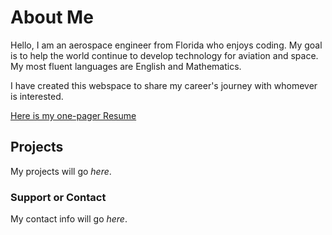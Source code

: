 # About Me

Hello, I am an aerospace engineer from Florida who enjoys coding. My goal is to help the world continue to develop technology for aviation and space. My most fluent languages are English and Mathematics.

I have created this webspace to share my career's journey with whomever is interested. 

[Here is my one-pager Resume](https://edward-vivanco.github.io/documents/myResume.pdf)


## Projects

My projects will go _here_.

### Support or Contact

My contact info will go _here_.
